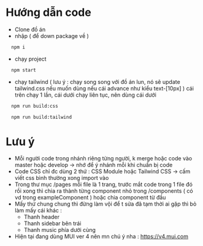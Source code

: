 # Hướng dẫn code
- Clone đồ án
- nhập ( để down package về )
```bash
  npm i 
```
- chạy project
```bash
  npm start
```
- chạy tailwind ( lưu ý : chạy song song với đồ án lun, nó sẽ update tailwind.css nếu muốn dùng nếu cái advance như kiểu text-[10px] ) cái trên chạy 1 lần, cái dưới chạy liên tục, nên dùng cái dưới
```bash
  npm run build:css 
```
```bash
  npm run build:tailwind
```

# Lưu ý
- Mỗi người code trong nhánh riêng từng người, k merge hoặc code vào master hoặc develop -> nhớ để ý nhánh mỗi khi chuẩn bị code
- Code CSS chỉ đc dùng 2 thứ : CSS Module hoặc Tailwind CSS -> cấm viết css bình thường xong import vào 
- Trong thư mục /pages mỗi file là 1 trang, trước mắt code trong 1 file đó rồi xong thì chia ra thành từng component nhỏ trong /components ( có vd trong exampleComponent ) hoặc chia component từ đầu
- Mấy thứ chung chung thì đừng làm vội để t sửa đã tạm thời ai gặp thì bỏ làm mấy cái khác :
  - Thanh header
  - Thanh sidebar bên trái
  - Thanh music phía dưới cùng
- Hiện tại đang dùng MUI ver 4 nên mn chú ý nha : https://v4.mui.com